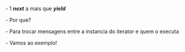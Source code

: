 <div class="section-left-align">
<p>- 1 <em><b>next</b></em> a mais que <em><b>yield</b></em></p>
<p class="fragment" >- Por que?</p>
<p class="fragment" >- Para trocar mensagens entre a instancia do iterator e quem o executa</p>
<p class="fragment" >- Vamos ao exemplo!</p>
</div>